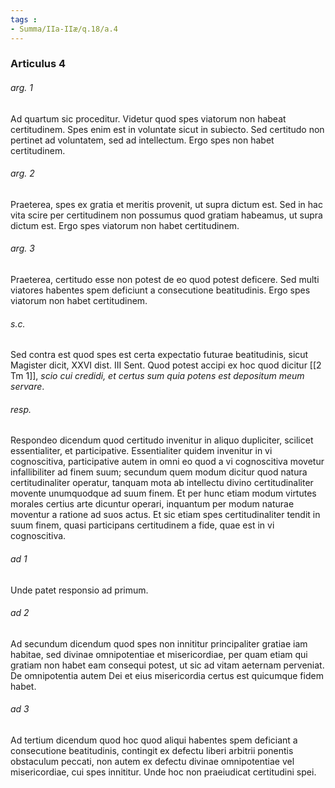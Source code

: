 ```yaml
---
tags : 
- Summa/IIa-IIæ/q.18/a.4
---
```


### Articulus 4

###### arg. 1
Ad quartum sic proceditur. Videtur quod spes viatorum non habeat certitudinem. Spes enim est in voluntate sicut in subiecto. Sed certitudo non pertinet ad voluntatem, sed ad intellectum. Ergo spes non habet certitudinem.

###### arg. 2
Praeterea, spes ex gratia et meritis provenit, ut supra dictum est. Sed in hac vita scire per certitudinem non possumus quod gratiam habeamus, ut supra dictum est. Ergo spes viatorum non habet certitudinem.

###### arg. 3
Praeterea, certitudo esse non potest de eo quod potest deficere. Sed multi viatores habentes spem deficiunt a consecutione beatitudinis. Ergo spes viatorum non habet certitudinem.

###### s.c.
Sed contra est quod spes est certa expectatio futurae beatitudinis, sicut Magister dicit, XXVI dist. III Sent. Quod potest accipi ex hoc quod dicitur [[2 Tm 1]], *scio cui credidi, et certus sum quia potens est depositum meum servare*.

###### resp.
Respondeo dicendum quod certitudo invenitur in aliquo dupliciter, scilicet essentialiter, et participative. Essentialiter quidem invenitur in vi cognoscitiva, participative autem in omni eo quod a vi cognoscitiva movetur infallibiliter ad finem suum; secundum quem modum dicitur quod natura certitudinaliter operatur, tanquam mota ab intellectu divino certitudinaliter movente unumquodque ad suum finem. Et per hunc etiam modum virtutes morales certius arte dicuntur operari, inquantum per modum naturae moventur a ratione ad suos actus. Et sic etiam spes certitudinaliter tendit in suum finem, quasi participans certitudinem a fide, quae est in vi cognoscitiva.

###### ad 1
Unde patet responsio ad primum.

###### ad 2
Ad secundum dicendum quod spes non innititur principaliter gratiae iam habitae, sed divinae omnipotentiae et misericordiae, per quam etiam qui gratiam non habet eam consequi potest, ut sic ad vitam aeternam perveniat. De omnipotentia autem Dei et eius misericordia certus est quicumque fidem habet.

###### ad 3
Ad tertium dicendum quod hoc quod aliqui habentes spem deficiant a consecutione beatitudinis, contingit ex defectu liberi arbitrii ponentis obstaculum peccati, non autem ex defectu divinae omnipotentiae vel misericordiae, cui spes innititur. Unde hoc non praeiudicat certitudini spei.


